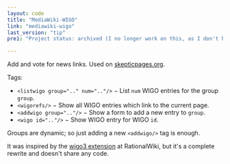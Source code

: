 ```yaml
---
layout: code
title: "MediaWiki-WIGO"
link: "mediawiki-wigo"
last_version: "tip"
pre1: "Project status: archived (I no longer work on this, as I don't have a MediaWiki install to administer any more. It's still usable, though, and I'll still fix bugs when reported; contact me if you want to take over maintainership)."

---
```



Add and vote for news links. Used on [skepticpages.org](https://skepticpages.org).

Tags:

- `<listwigo group=".." num=".."/>` − List `num` WIGO entries for the group
  `group`.
- `<wigorefs/>` − Show all WIGO entries which link to the current page.
- `<addwigo group=".."/>` − Show a form to add a new entry to `group`.
- `<wigo id=".."/>` − Show WIGO entry for WIGO `id`.

Groups are dynamic; so just adding a new `<addwigo/>` tag is enough.

It was inspired by the [wigo3 extension](http://rationalwiki.org/wiki/User:Nx/Extensions)
at RationalWiki, but it's a complete rewrite and doesn't share any code.
